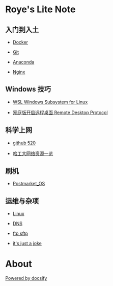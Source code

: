# Roye's Lite Note

## 入门到入土

  * [Docker](/markdown/Docker.md)

  * [Git](/markdown/git.md)

  * [Anaconda](/markdown/conda.md)

  * [Nginx](/markdown/nginx.md)

## Windows 技巧

  * [WSL Windows Subsystem for Linux](/markdown/WSL.md)

  * [家庭版开启远程桌面 Remote Desktop Protocol](/markdown/RDP.md)

## 科学上网

  * [github 520](/markdown/github520.md)

  * [哈工大网络资源一览](/markdown/hit-network-resources.md)

## 刷机

  * [Postmarket_OS](/markdown/Postmarket_OS.md)

## 运维与杂项

  * [Linux](/markdown/linux.md)

  * [DNS](/markdown/dns.md)

  * [ftp sftp](/markdown/ftp_sftp.md)

  * [it's just a joke](/markdown/joke.md)  

# About


[Powered by docsify](https://docsify.js.org/#/zh-cn/)

<!-- 
https://gitee.com/xi_roye/Notes

[Markdown Ref (from RUNOOB)](/markdown/Markdown_Reference.md)
Device: Redmi Note 4 (mido)  
OS: [Postmarket OS](https://postmarketos.org/) A real Linux distribution for phones  
Author: Roye -->

